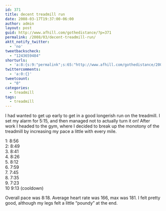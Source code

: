 ```yaml
---
id: 371
title: decent treadmill run
date: 2008-03-17T19:37:00-06:00
author: admin
layout: post
guid: http://www.afhill.com/gothedistance/?p=371
permalink: /2008/03/decent-treadmill-run/
aktt_notify_twitter:
  - 'no'
tweetbackscheck:
  - "1243659484"
shorturls:
  - 'a:8:{s:9:"permalink";s:65:"http://www.afhill.com/gothedistance/2008/03/decent-treadmill-run/";s:7:"tinyurl";s:25:"http://tinyurl.com/ckgzbb";s:4:"isgd";s:17:"http://is.gd/haY0";s:5:"bitly";s:18:"http://bit.ly/WIRO";s:5:"snipr";s:22:"http://snipr.com/ap9ej";s:5:"snurl";s:22:"http://snurl.com/ap9ej";s:7:"snipurl";s:24:"http://snipurl.com/ap9ej";s:4:"trim";s:17:"http://tr.im/ckv0";}'
twittercomments:
  - 'a:0:{}'
tweetcount:
  - "0"
categories:
  - treadmill
tags:
  - treadmill
---
```

I had wanted to get up early to get in a good longerish run on the treadmill. I set my alarm for 5:15, and then managed not to actually turn it on! After work I headed to the gym, where I decided to break up the monotony of the treadmill by increasing my pace a little with every mile.

1: 8:56  
2: 8:49  
3. 8:41  
4. 8:26  
5. 8:12  
6. 7:59  
7. 7:45  
8. 7:35  
9. 7:23  
10 9:13 (cooldown)

Overall pace was 8:18. Average heart rate was 166, max was 181. I felt pretty good, although my legs felt a little &#8220;poundy&#8221; at the end.